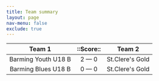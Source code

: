 ```yaml
---
title: Team summary
layout: page
nav-menu: false
exclude: true
---
```




|       Team 1        |  ::Score::  |     Team 2      |
|:-------------------:|:-----------:|:---------------:|
| Barming Youth U18 B | 2 &mdash; 0 | St.Clere's Gold |
| Barming Blues U18 B | 0 &mdash; 0 | St.Clere's Gold |

 <br /><br /><br />